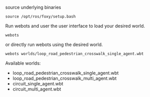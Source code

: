 source underlying binaries

```
source /opt/ros/foxy/setup.bash
```

Run webots and user the user interface to load your desired world.

```
webots
```

or directly run webots using the desired world.

```
webots worlds/loop_road_pedestrian_crosswalk_single_agent.wbt
```

Available worlds:
 - loop_road_pedestrian_crosswalk_single_agent.wbt
 - loop_road_pedestrian_crosswalk_multi_agent.wbt
 - circuit_single_agent.wbt
 - circuit_multi_agent.wbt

